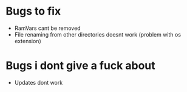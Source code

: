 # Bugs to fix

 - RamVars cant be removed
 - File renaming from other directories doesnt work (problem with os extension)

# Bugs i dont give a fuck about

 - Updates dont work